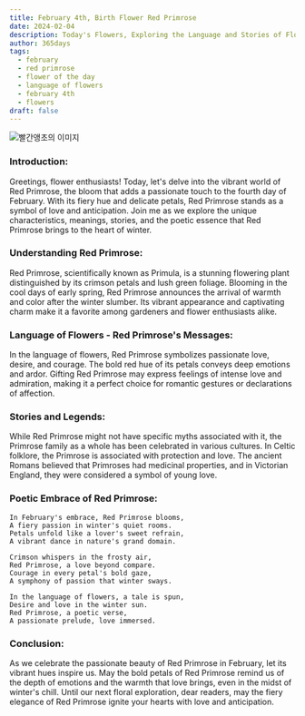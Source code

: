 ```yaml
---
title: February 4th, Birth Flower Red Primrose
date: 2024-02-04
description: Today's Flowers, Exploring the Language and Stories of Flowers Red Primrose
author: 365days
tags:
  - february
  - red primrose
  - flower of the day
  - language of flowers
  - february 4th
  - flowers
draft: false
---
```

![빨간앵초의 이미지](https://cdn.pixabay.com/photo/2017/02/05/17/06/flower-2040617_1280.jpg)

### **Introduction:**
Greetings, flower enthusiasts! Today, let's delve into the vibrant world of Red Primrose, the bloom that adds a passionate touch to the fourth day of February. With its fiery hue and delicate petals, Red Primrose stands as a symbol of love and anticipation. Join me as we explore the unique characteristics, meanings, stories, and the poetic essence that Red Primrose brings to the heart of winter.

### **Understanding Red Primrose:**
Red Primrose, scientifically known as Primula, is a stunning flowering plant distinguished by its crimson petals and lush green foliage. Blooming in the cool days of early spring, Red Primrose announces the arrival of warmth and color after the winter slumber. Its vibrant appearance and captivating charm make it a favorite among gardeners and flower enthusiasts alike.

### **Language of Flowers - Red Primrose's Messages:**
In the language of flowers, Red Primrose symbolizes passionate love, desire, and courage. The bold red hue of its petals conveys deep emotions and ardor. Gifting Red Primrose may express feelings of intense love and admiration, making it a perfect choice for romantic gestures or declarations of affection.

### **Stories and Legends:**
While Red Primrose might not have specific myths associated with it, the Primrose family as a whole has been celebrated in various cultures. In Celtic folklore, the Primrose is associated with protection and love. The ancient Romans believed that Primroses had medicinal properties, and in Victorian England, they were considered a symbol of young love.

### **Poetic Embrace of Red Primrose:**
```plaintext
In February's embrace, Red Primrose blooms,
A fiery passion in winter's quiet rooms.
Petals unfold like a lover's sweet refrain,
A vibrant dance in nature's grand domain.

Crimson whispers in the frosty air,
Red Primrose, a love beyond compare.
Courage in every petal's bold gaze,
A symphony of passion that winter sways.

In the language of flowers, a tale is spun,
Desire and love in the winter sun.
Red Primrose, a poetic verse,
A passionate prelude, love immersed.
```

### **Conclusion:**
As we celebrate the passionate beauty of Red Primrose in February, let its vibrant hues inspire us. May the bold petals of Red Primrose remind us of the depth of emotions and the warmth that love brings, even in the midst of winter's chill. Until our next floral exploration, dear readers, may the fiery elegance of Red Primrose ignite your hearts with love and anticipation.


